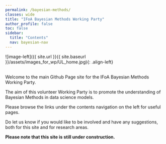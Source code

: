 ```yaml
---
permalink: /bayesian-methods/
classes: wide
title: "IFoA Bayesian Methods Working Party"
author_profile: false
toc: false
sidebar:
  title: "Contents"
  nav: bayesian-nav
---
```



![image-left]({{ site.url }}{{ site.baseurl }}/assets/images_for_wp/UL_home.jpg){: .align-left}


<br />
Welcome to the main Github Page site for the IFoA Bayesian Methods Working Party.  

The aim of this volunteer Working Party is to promote the understanding of Bayesian Methods in data science models.  

Please browse the links under the contents navigation on the left for useful pages.  

Do let us know if you would like to be involved and have any suggestions, both for this site and for research areas.

**Please note that this site is still under construction.**
